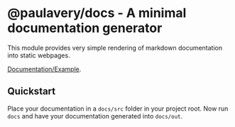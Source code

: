 # @paulavery/docs - A minimal documentation generator
This module provides very simple rendering of markdown documentation into static webpages.

[Documentation/Example](https://paulavery.github.io/docs/).

## Quickstart
Place your documentation in a `docs/src` folder in your project root.
Now run `docs` and have your documentation generated into `docs/out`.
